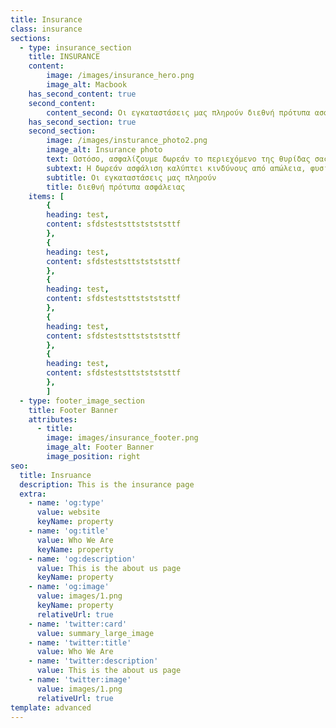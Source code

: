 ```yaml
---
title: Insurance
class: insurance
sections:
  - type: insurance_section
    title: INSURANCE
    content: 
        image: /images/insurance_hero.png
        image_alt: Macbook
    has_second_content: true
    second_content:
        content_second: Οι εγκαταστάσεις μας πληρούν διεθνή πρότυπα ασφάλειας έναντι όλων των κινδύνων από φυσικά φαινόμενα όπως σεισμό, φωτιά, πλημμύρα και φυλάσσονται τόσο με ηλεκτρονικά συστήματα όσο και μέσω 24ωρης, φυσικής φύλαξης.
    has_second_section: true
    second_section:
        image: /images/insturance_photo2.png
        image_alt: Insurance photo
        text: Ωστόσο, ασφαλίζουμε δωρεάν το περιεχόμενο της θυρίδας σας μέχρι 5.000 € σε συνεργασία με έναν από τους μεγαλύτερους Ασφαλιστικούς Ομίλους διεθνώς.
        subtext: Η δωρεάν ασφάλιση καλύπτει κινδύνους από απώλεια, φυσικά φαινόμενα, φθορά, ακόμα και η κλοπή με παραβίαση, διάρρηξη.
        subtitle: Οι εγκαταστάσεις μας πληρούν
        title: διεθνή πρότυπα ασφάλειας
    items: [
        {
        heading: test,
        content: sfdsteststtststststtf
        },
        {
        heading: test,
        content: sfdsteststtststststtf
        },
        {
        heading: test,
        content: sfdsteststtststststtf
        },
        {
        heading: test,
        content: sfdsteststtststststtf
        },
        {
        heading: test,
        content: sfdsteststtststststtf
        },
        ]
  - type: footer_image_section
    title: Footer Banner
    attributes:
      - title: 
        image: images/insurance_footer.png
        image_alt: Footer Banner 
        image_position: right
seo:
  title: Insruance
  description: This is the insurance page
  extra:
    - name: 'og:type'
      value: website
      keyName: property
    - name: 'og:title'
      value: Who We Are
      keyName: property
    - name: 'og:description'
      value: This is the about us page
      keyName: property
    - name: 'og:image'
      value: images/1.png
      keyName: property
      relativeUrl: true
    - name: 'twitter:card'
      value: summary_large_image
    - name: 'twitter:title'
      value: Who We Are
    - name: 'twitter:description'
      value: This is the about us page
    - name: 'twitter:image'
      value: images/1.png
      relativeUrl: true
template: advanced
---
```

